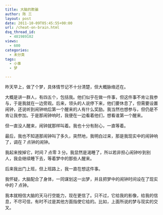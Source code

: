 ```yaml
---
title: 大脑的欺骗
author: 陈 三
layout: post
date: 2011-10-09T05:45:55+00:00
url: /cheat-on-brain.html
dsq_thread_id:
  - 481989102
views:
  - 600
categories:
  - 未分类
tags:
  - 小事
  - 梦

---
```

昨天早上，做了个梦，具体情节记不十分清楚，但大概脉络还在。

大概是讲一群人，有四五个，包括我。他们似乎在做一件事，但这件事不肯让我参与，于是我就在一边旁观。后来，领头的人说停下来，他们要休息了，但需要设置闹钟，还说听到闹钟响后第一个醒来的人有什么奖励。我当然也想参与，但仍是不肯让我参加。于是那闹钟响时，我便在一边看着他们，想看谁第一个醒来。

但一直没人醒来，闹钟就那样叫着。我也十分有耐心，一直等着。

最后，我也不知道那闹钟叫了多久，突然地，我明白过来，那是我现实中的闹钟响了，调在 7 点钟的闹钟。

我起来按掉它，时间 7 点零 3 分。我显然是渴睡了，所以若非担心闹钟吵到别人，我会继续睡下去，等着梦中的那些人醒来。

后来我出门上班，但上班路上，我一直在想这件事。

我怀疑，大脑配合了身体，一同谋划这一出梦，并且把梦中的闹钟时间设在了现实中的 7 点钟。

我本就相信大脑的天马行空能力，现在更信了。只不过，它给我的影像，给我的信息，不尽可信，有时不过是其他方面指使它给的。比如，上面所说的梦与现实的交叉。